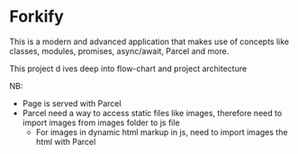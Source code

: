 # Forkify
This is a modern and advanced application that makes use of concepts like classes, modules, promises, async/await, Parcel and more.

This project d ives deep into flow-chart and project architecture

NB:

- Page is served with Parcel 
- Parcel need a way to access static files like images, therefore need to import images from images folder to js file
    - For images in dynamic html markup in js, need to import images the html with Parcel